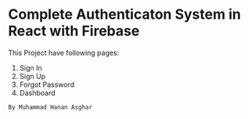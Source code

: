 # Complete Authenticaton System in React with Firebase


This Project have following pages:
1. Sign In
2. Sign Up
3. Forgot Password
4. Dashboard


```By Muhammad Hanan Asghar```
